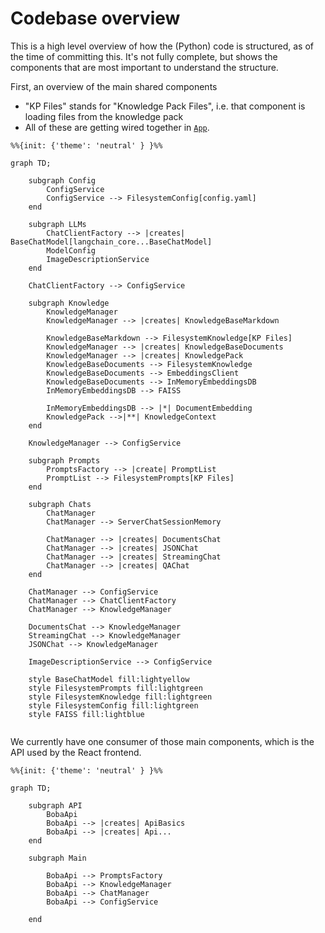 
# Codebase overview

This is a high level overview of how the (Python) code is structured, as of the time of committing this. It's not fully complete, but shows the components that are most important to understand the structure. 

First, an overview of the main shared components

* "KP Files" stands for "Knowledge Pack Files", i.e. that component is loading files from the knowledge pack
* All of these are getting wired together in [`App`](../app/app.py).


```mermaid
%%{init: {'theme': 'neutral' } }%%

graph TD;

    subgraph Config
        ConfigService
        ConfigService --> FilesystemConfig[config.yaml]
    end

    subgraph LLMs
        ChatClientFactory --> |creates| BaseChatModel[langchain_core...BaseChatModel]
        ModelConfig
        ImageDescriptionService
    end

    ChatClientFactory --> ConfigService

    subgraph Knowledge
        KnowledgeManager
        KnowledgeManager --> |creates| KnowledgeBaseMarkdown
        
        KnowledgeBaseMarkdown --> FilesystemKnowledge[KP Files]
        KnowledgeManager --> |creates| KnowledgeBaseDocuments
        KnowledgeManager --> |creates| KnowledgePack
        KnowledgeBaseDocuments --> FilesystemKnowledge
        KnowledgeBaseDocuments --> EmbeddingsClient
        KnowledgeBaseDocuments --> InMemoryEmbeddingsDB
        InMemoryEmbeddingsDB --> FAISS
        
        InMemoryEmbeddingsDB --> |*| DocumentEmbedding
        KnowledgePack -->|**| KnowledgeContext
    end

    KnowledgeManager --> ConfigService

    subgraph Prompts
        PromptsFactory --> |create| PromptList
        PromptList --> FilesystemPrompts[KP Files]
    end

    subgraph Chats
        ChatManager
        ChatManager --> ServerChatSessionMemory
        
        ChatManager --> |creates| DocumentsChat
        ChatManager --> |creates| JSONChat
        ChatManager --> |creates| StreamingChat
        ChatManager --> |creates| QAChat
    end

    ChatManager --> ConfigService
    ChatManager --> ChatClientFactory
    ChatManager --> KnowledgeManager

    DocumentsChat --> KnowledgeManager
    StreamingChat --> KnowledgeManager
    JSONChat --> KnowledgeManager

    ImageDescriptionService --> ConfigService

    style BaseChatModel fill:lightyellow
    style FilesystemPrompts fill:lightgreen
    style FilesystemKnowledge fill:lightgreen
    style FilesystemConfig fill:lightgreen
    style FAISS fill:lightblue
    
```

We currently have one consumer of those main components, which is the API used by the React frontend.

```mermaid
%%{init: {'theme': 'neutral' } }%%

graph TD;

    subgraph API
        BobaApi
        BobaApi --> |creates| ApiBasics
        BobaApi --> |creates| Api...
    end

    subgraph Main

        BobaApi --> PromptsFactory
        BobaApi --> KnowledgeManager
        BobaApi --> ChatManager
        BobaApi --> ConfigService

    end
```